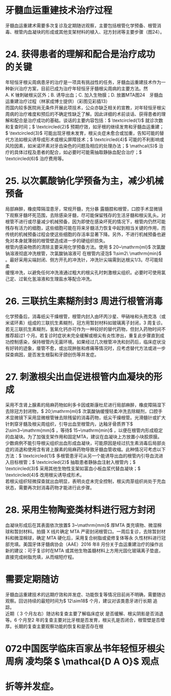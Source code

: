 # 牙髓血运重建技术治疗过程  
牙髓血运重建术需要多次复诊及定期随访观察，主要包括根管化学预备、根管消毒、根管内血凝块的形成或其他支架材料的植入、冠方封闭等主要步骤（图24）。  
# 24.  获得患者的理解和配合是治疗成功 的关键  
年轻恒牙根尖周病患牙的治疗是一项具有挑战性的任务，牙髓血运重建技术作为一种新兴治疗方案，目前已成为治疗年轻恒牙牙髓根尖周病的主要方法。然  
A. K 锉刺破根尖区外；B. 诱导出血；C. 加入生物膜；D. 放置MTA图24　牙髓血运重建治疗过程（林家成博士提供）（彩图见彩插13）  
而国内较多医院尚无条件开展此项技术，公众亦缺乏相关的宣教，对年轻恒牙根尖周病的治疗难度和预后的不确定性缺乏了解。因此详细的术前谈话、获得患者的理解和配合是治疗成功的基础。谈话的主要内容包括：$ \textcircled{1}$    就诊次数和复查时间；$ \textcircled{2}$    预期疗效，如牙根的继续发育和牙髓血运重建；$ \textcircled{3}$    可能出现牙根未发育，根尖炎症未愈合或加重，告知可能的替代方法如根尖诱导成形术或根尖屏障技术；$ \textcircled{4}$    可能的不利影响或风险因素，如米诺环素对牙齿染色的问题及相应的处理办法；$ \mathcal{S}$    治疗的具体过程及患者的配合，如必要时可能需抽取静脉血配合治疗；$ \textcircled{6}$    治疗费用等。  
# 25. 以次氯酸钠化学预备为主，减少机械预备  
局部麻醉，橡皮障隔湿患牙，常规开髓，充分暴 露髓腔和根管，口腔手术显微镜下观察牙髓坏死范围，去除感染牙髓，尽可能保留残存的生活牙髓和根尖乳头。对根管不进行或尽量减少机械预备，因为即使在感染坏死的情况下，根管内仍然可能残存有活力的细胞，这些细胞可能在将来牙髓活力恢复中起到相当关键的作用，而传统的机械预备过程会使这些细胞的存活率显著下降。另外，不进行机械预备也避免对本身就薄弱的根管壁造成进一步的硬组织损失。  
根管内感染物质的清除主要采用化学预备方法。使用 $ 20~\mathrm{ml}$      次氯酸钠溶液彻底冲洗根管，次氯酸钠溶液可 在根管内浸泡$ 1\sim2\ \mathrm{min}$    。最好采用尖端封闭、侧方开孔的冲洗针，冲洗针尖端需到达根尖1/3。尽可能轻柔  
缓慢冲洗，以避免任何冲洗液通过粗大的根尖孔时刺激根尖组织。必要时可使用氯己定、过氧化氢溶液和生理盐水等配合冲洗。  
# 26. 三联抗生素糊剂封3 周进行根管消毒  
化学预备后，消毒纸尖干燥根管，根管内封入由环丙沙星、甲硝唑和头孢克洛（或米诺环素）组成的三联抗生素糊剂，冠方用暂封材料如玻璃离子封闭，3 周复诊。若无三联抗生素糊剂，氢氧化钙亦可作为一种较好的替代药物，但封入药物时间不推荐超过1 个月。若复诊时症状未完全缓解或根尖有炎性渗出，重复此步骤直到成功控制感染，保持根管内无菌环境。如果经过几次根管冲洗和封药后，临床症状没有好转的迹象，瘘管不愈，或出现肿胀和疼痛等情况时，应考虑替代方法或进一步探查病因，是否发生根裂和牙颌创伤等并发症。  
# 27. 刺激根尖出血促进根管内血凝块的形成  
采用不含肾上腺素的局麻药物如利多卡因或斯康杜尼进行局部麻醉，橡皮障隔湿下去除冠方封闭物，$ 20\;\mathrm{ml}$     次氯酸钠缓慢轻柔冲洗去除糊剂，口腔手术显微镜下采用显微根管锉去除残留的消毒药物，纸尖干燥根管。光滑髓针或扩大针刺穿牙髓及根尖周组织，引导出血至根管内，达釉牙骨质界下$ 2\sim3~\mathrm{mm}$    ，等待$ 15~\mathrm{min}$    ，以便在根管内形成稳定的血凝块。为了加强支架作用和固定MTA，建议在血凝块上方放置小块胶原膜。  
少数病例不能引导根尖组织出血形成血凝块，可能原因是经过抗生素消毒后局部炎症的消退和使用含有肾上腺素的局麻药物导致牙髓血管收缩。此种情况可考虑以下方法：$ \textcircled{1}$    多根管患牙可从另一个能诱导出血的根管内引导血流进入目标根管；$ \textcircled{2}$    抽取患者静脉血注射入根管内；$ \textcircled{3}$    采用其他生物性支架如富血小板血浆代替血凝块；$ \textcircled{4}$    改用根尖诱导成形术。  
若根尖组织轻微探查就出血明显，表明炎症未完全控制，根尖肉芽组织尚处于充血状态，需要再次封消毒药物才能进行此步骤。  
# 28. 采用生物陶瓷类材料进行冠方封闭  
血凝块形成后在其表面依次放置$ 3~\mathrm{mm}$     厚MTA 类充填物、微湿棉球和暂封材料。拍摄 X  线片确定 MTA 严密封闭根管口。一周后复诊，去除暂封材料和微湿棉球，确定 MTA  硬化后，采用复合树脂或瓷修复体等永 久性材料进行冠部充填。美国牙体牙髓病协会（AAE）2016 年8 月份关于血运重建治疗的操作出新的建议：可于复诊时在MTA 或其他生物盖髓材料上方用光固化玻璃离子垫底，直接完成树脂充填，从而缩短疗程。  
#  需要定期随访  
牙髓血运重建技术的远期疗效和并发症、功能恢复等情况目前尚不明确，需要随访观察。回访持续的最短时间为$ 12\sim18$  个月，建议对该类患牙进行长期 追踪。  
近期（ 3  个月左右）随访和复查主要了解临床症状 是否缓解、根尖阴影是否消退等。6 个月至2 年的复查主要对比牙根是否发育，根尖孔是否闭合，根管壁是否增厚。长期的复查主要观察功能的恢复和是否存在根  
# 072中国医学临床百家丛书年轻恒牙根尖周病  凌均棨 $ \mathcal{D A O}$    观点  
# 折等并发症。  

